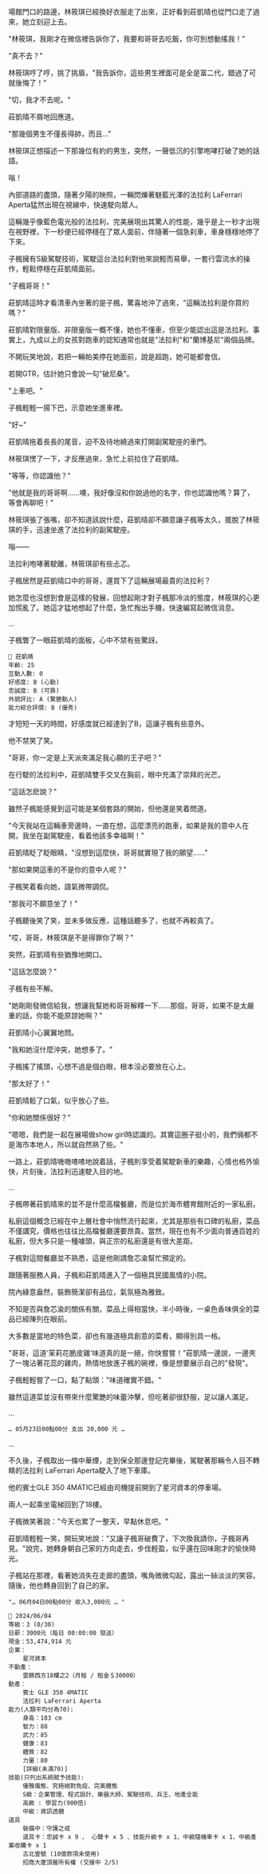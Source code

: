 場館門口的路邊，林筱琪已經換好衣服走了出來，正好看到莊凱晴也從門口走了過來，她立刻迎上去。  

"林筱琪，我剛才在微信裡告訴你了，我要和哥哥去吃飯，你可別想動搖我！"

"真不去？"  

林筱琪哼了哼，挑了挑眉，"我告訴你，這些男生裡面可是全是富二代，錯過了可就後悔了！"  

"切，我才不去呢。"  

莊凱晴不屑地回應道。  

"那幾個男生不僅長得帥，而且…"  

林筱琪正想描述一下那幾位有約的男生，突然，一聲低沉的引擎咆哮打破了她的話語。  

嗡！  

內部道路的盡頭，隨著夕陽的映照，一輛閃爍著魅藍光澤的法拉利 LaFerrari Aperta猛然出現在視線中，快速駛向眾人。  

這輛幾乎像藍色電光般的法拉利，完美展現出其驚人的性能，幾乎是上一秒才出現在視野裡，下一秒便已經停穩在了眾人面前，伴隨著一個急刹車，車身穩穩地停了下來。

子楓擁有S級駕駛技術，駕駛這台法拉利對他來說輕而易舉，一套行雲流水的操作，輕鬆停穩在莊凱晴面前。  

"子楓哥哥！"  

莊凱晴這時才看清車內坐著的是子楓，驚喜地沖了過來，"這輛法拉利是你買的嗎？"  

莊凱晴對限量版、非限量版一概不懂，她也不懂車，但至少能認出這是法拉利。事實上，九成以上的女孩對跑車的認知通常也就是"法拉利"和"蘭博基尼"兩個品牌。  

不開玩笑地說，若把一輛帕美停在她面前，說是超跑，她可能都會信。  

若開GTR，估計她只會說一句"破尼桑"。  

"上車吧。"  

子楓輕輕一揚下巴，示意她坐進車裡。  

"好~"  

莊凱晴拖着長長的尾音，迫不及待地繞過來打開副駕駛座的車門。  

林筱琪愣了一下，才反應過來，急忙上前拉住了莊凱晴。  

"等等，你認識他？"  

"他就是我的哥哥啊……噢，我好像沒和你說過他的名字，你也認識他嗎？算了，等會再聊吧！"  

林筱琪張了張嘴，卻不知道該說什麼，莊凱晴卻不願意讓子楓等太久，擺脫了林筱琪的手，迅速坐進了法拉利的副駕駛座。  

嗡——  

法拉利咆哮著駛離，林筱琪卻有些忐忑。  

子楓居然是莊凱晴口中的哥哥，還買下了這輛展場最貴的法拉利？  

她怎麼也沒想到會是這樣的發展，回想起剛才對子楓那冷淡的態度，林筱琪的心更加慌亂了。她這才猛地想起了什麼，急忙掏出手機，快速編寫起微信消息。

...

子楓瞥了一眼莊凱晴的面板，心中不禁有些驚訝。

```
📰 莊凱晴
年齡: 25
互動人數: 0
好感度: B (心動)
忠誠度: B (可靠)
外貌評比: A (驚艷動人)
能力綜合評價: B (優秀)
```

才短短一天的時間，好感度就已經達到了B，這讓子楓有些意外。

他不禁笑了笑。

"哥哥，你一定是上天派來滿足我心願的王子吧？"

在行駛的法拉利中，莊凱晴雙手交叉在胸前，眼中充滿了崇拜的光芒。

"這話怎麽說？"

雖然子楓能感覺到這可能是某個套路的開始，但他還是笑着問道。

"今天我站在這輛車旁邊時，一直在想，這麼漂亮的跑車，如果是我的意中人在開，我坐在副駕駛座，看着他該多幸福啊！"

莊凱晴眨了眨眼睛，"沒想到這麼快，哥哥就實現了我的願望……"

"那如果開這車的不是你的意中人呢？"

子楓笑着看向她，語氣微帶調侃。

"那我可不願意坐了！"

子楓聽後笑了笑，並未多做反應，這種話聽多了，也就不再較真了。

"哎，哥哥，林筱琪是不是得罪你了啊？"

突然，莊凱晴有些猶豫地開口。

"這話怎麼說？"

子楓有些不解。

"她剛剛發微信給我，想讓我幫她和哥哥解釋一下……那個，哥哥，如果不是太嚴重的話，你能不能原諒她啊？"

莊凱晴小心翼翼地問。

"我和她沒什麼沖突，她想多了。" 

子楓搖了搖頭，心想不過是個白眼，根本沒必要放在心上。

"那太好了！"

莊凱晴鬆了口氣，似乎放心了些。

"你和她關係很好？"

"嗯嗯，我們是一起在展場做show girl時認識的。其實這圈子挺小的，我們倆都不是海市本地人，所以就自然熟了些。"

一路上，莊凱晴嘰嘰喳喳地說着話，子楓則享受着駕駛新車的樂趣，心情也格外愉快，片刻後，法拉利迅速駛入目的地。

...

子楓帶著莊凱晴來的並不是什麼高檔餐廳，而是位於海市體育館附近的一家私廚。

私廚這個概念已經在中上層社會中悄然流行起來，尤其是那些有口碑的私廚，菜品不僅講究，價格也往往比高檔餐廳還要昂貴。當然，現在也有不少面向普通百姓的私廚，但大多只是一種噱頭，與正宗的私廚還是有很大差距。

子楓對這間餐廳並不熟悉，這是他剛請詹芯渝幫忙預定的。

跟隨著服務人員，子楓和莊凱晴進入了一個極具民國風情的小院。

院內綠意盎然，裝飾簡潔卻有品位，氣氛極為雅致。

不知是否與詹芯渝的關係有關，菜品上得相當快，半小時後，一桌色香味俱全的菜品已經陳列在眼前。

大多數是當地的特色菜，卻也有幾道極具創意的菜肴，顯得別具一格。

"哥哥，這道‘茉莉花脆皮雞’味道真的是一絕，你快嘗嘗！"莊凱晴一邊說，一邊夾了一塊沾著花蕊的雞肉，熱情地放進子楓的碗裡，像是想要展示自己的"發現"。

子楓輕輕嘗了一口，點了點頭："味道確實不錯。"

雖然這道菜並沒有帶來什麼驚艷的味蕾沖擊，但吃著卻很舒服，足以讓人滿足。

...

`… 05月23日00點00分 支出 20,000 元 …`

...

不久後，子楓取出一條中華煙，走到保全那邊登記完畢後，駕駛著那輛令人目不轉睛的法拉利 LaFerrari Aperta駛入了地下車庫。

他的賓士GLE 350 4MATIC已經由司機提前開到了星河資本的停車場。

兩人一起乘坐電梯回到了18樓。

子楓微笑著說："今天也累了一整天，早點休息吧。"

莊凱晴輕輕一笑，開玩笑地說："又讓子楓哥破費了，下次換我請你，子楓哥再見。"說完，她轉身朝自己家的方向走去，步伐輕盈，似乎還在回味剛才的愉快時光。

子楓站在那裡，看著她消失在走廊的盡頭，嘴角微微勾起，露出一絲淡淡的笑容。隨後，他也轉身回到了自己的家。

`"… 06月04日00點00分 收入3,000元 … "`

```
📰 2024/06/04
等級：3 (0/30)
日薪：3000元（每日 00:00:00 發送）
現金：53,474,914 元
企業：
    星河資本
不動產：
    雲錦西方18樓之2（月租 / 租金＄30000）
動產：
    賓士 GLE 350 4MATIC
    法拉利 LaFerrari Aperta
能力(人類平均分為70):
    身高：183 cm
    智力：88
    武力：85
    健康：83
    體質：82
    力量：80
    [詳細(未滿70)]
技能(只列出系統賦予技能):
    優雅儀態、究極絕對免疫、完美體態
    S級：企業管理、程式設計、樂器大師、駕駛技術、兵王、地產全能
    高級 : 學習力(900倍)
    中級：資訊透鏡
道具
    裝備中：守護之戒
    道具卡：忠誠卡 x 9 、 心聲卡 x 5 、技能升級卡 x 1、中級隨機車卡 x 1、中級產業收購卡 x 1
    古北壹號 (10億款項未使用)
    招商大廈頂層所有權 (交接中 2/5)
```